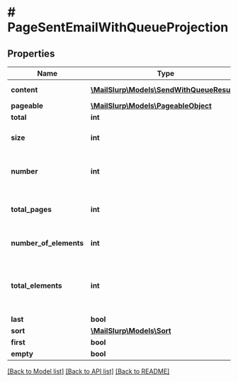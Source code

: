 # # PageSentEmailWithQueueProjection

## Properties

Name | Type | Description | Notes
------------ | ------------- | ------------- | -------------
**content** | [**\MailSlurp\Models\SendWithQueueResult[]**](SendWithQueueResult) | Collection of items | 
**pageable** | [**\MailSlurp\Models\PageableObject**](PageableObject) |  | [optional] 
**total** | **int** |  | [optional] 
**size** | **int** | Size of page requested | 
**number** | **int** | Page number starting at 0 | 
**total_pages** | **int** | Total number of pages available | 
**number_of_elements** | **int** | Number of items returned | 
**total_elements** | **int** | Total number of items available for querying | 
**last** | **bool** |  | [optional] 
**sort** | [**\MailSlurp\Models\Sort**](Sort) |  | [optional] 
**first** | **bool** |  | [optional] 
**empty** | **bool** |  | [optional] 

[[Back to Model list]](../../README#documentation-for-models) [[Back to API list]](../../README#documentation-for-api-endpoints) [[Back to README]](../../README)



